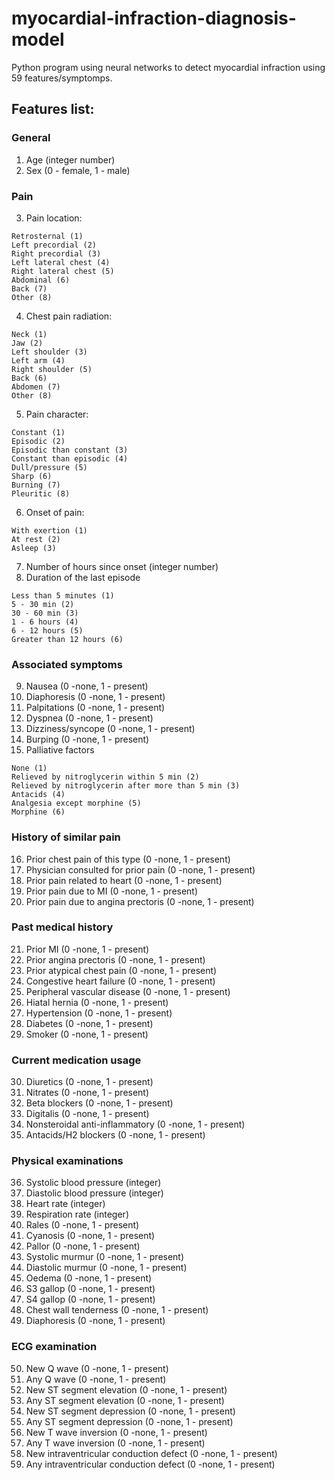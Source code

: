 # myocardial-infraction-diagnosis-model

Python program using neural networks to detect myocardial infraction using 59 features/symptomps.

## Features list:

### General
1. 	Age (integer number)
2. 	Sex (0 - female, 1 - male)
### Pain
3. 	Pain location:
```
Retrosternal (1)
Left precordial (2)
Right precordial (3)
Left lateral chest (4)
Right lateral chest (5)
Abdominal (6)
Back (7)
Other (8)
```
4. Chest pain radiation:
```
Neck (1)
Jaw (2)
Left shoulder (3)
Left arm (4)
Right shoulder (5)
Back (6)
Abdomen (7)
Other (8)
```
5. Pain character:
```
Constant (1)
Episodic (2)
Episodic than constant (3)
Constant than episodic (4)
Dull/pressure (5)
Sharp (6)
Burning (7)
Pleuritic (8)
```
6. 	Onset of pain:
```
With exertion (1)
At rest (2)
Asleep (3)
```
7. Number of hours since onset (integer number)
8. Duration of the last episode
```
Less than 5 minutes (1)
5 - 30 min (2)
30 - 60 min (3)
1 - 6 hours (4)
6 - 12 hours (5)
Greater than 12 hours (6)
```
### Associated symptoms
9. 	Nausea (0 -none, 1 - present)
10. Diaphoresis (0 -none, 1 - present)
11. Palpitations (0 -none, 1 - present)
12. Dyspnea (0 -none, 1 - present)
13. Dizziness/syncope (0 -none, 1 - present)
14. Burping (0 -none, 1 - present)
15. Palliative factors
```
None (1)
Relieved by nitroglycerin within 5 min (2)
Relieved by nitroglycerin after more than 5 min (3)
Antacids (4)
Analgesia except morphine (5)
Morphine (6)
```
### History of similar pain
16. Prior chest pain of this type (0 -none, 1 - present)
17. Physician consulted for prior pain (0 -none, 1 - present)
18. Prior pain related to heart (0 -none, 1 - present) 
19. Prior pain due to MI (0 -none, 1 - present)
20. Prior pain due to angina prectoris (0 -none, 1 - present)
### Past medical history
21. Prior MI (0 -none, 1 - present)
22. Prior angina prectoris (0 -none, 1 - present)
23. Prior atypical chest pain (0 -none, 1 - present)
24. Congestive heart failure (0 -none, 1 - present)
25. Peripheral vascular disease (0 -none, 1 - present)
26. Hiatal hernia (0 -none, 1 - present)
27. Hypertension (0 -none, 1 - present)
28. Diabetes (0 -none, 1 - present)
29. Smoker (0 -none, 1 - present)
### Current medication usage
30. Diuretics (0 -none, 1 - present)
31. Nitrates (0 -none, 1 - present)
32. Beta blockers (0 -none, 1 - present)
33. Digitalis (0 -none, 1 - present)
34. Nonsteroidal anti-inflammatory (0 -none, 1 - present)
35. Antacids/H2 blockers (0 -none, 1 - present)
### Physical examinations
36. Systolic blood pressure (integer)
37. Diastolic blood pressure (integer)
38. Heart rate (integer)
39. Respiration rate (integer)
40. Rales (0 -none, 1 - present)
41. Cyanosis (0 -none, 1 - present)
42. Pallor (0 -none, 1 - present)
43. Systolic murmur (0 -none, 1 - present)
44. Diastolic murmur (0 -none, 1 - present)
45. Oedema (0 -none, 1 - present)
46. S3 gallop (0 -none, 1 - present)
47. S4 gallop (0 -none, 1 - present)
48. Chest wall tenderness (0 -none, 1 - present)
49. Diaphoresis (0 -none, 1 - present)
### ECG examination
50. New Q wave (0 -none, 1 - present)
51. Any Q wave (0 -none, 1 - present)
52. New ST segment elevation (0 -none, 1 - present)
53. Any ST segment elevation (0 -none, 1 - present)
54. New ST segment depression (0 -none, 1 - present)
55. Any ST segment depression (0 -none, 1 - present)
56. New T wave inversion (0 -none, 1 - present)
57. Any T wave inversion (0 -none, 1 - present)
58. New intraventricular conduction defect (0 -none, 1 - present)
59. Any intraventricular conduction defect (0 -none, 1 - present)



